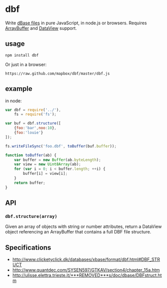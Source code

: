 # dbf

Write [dBase files](https://en.wikipedia.org/wiki/DBase) in pure JavaScript,
in node.js or browsers. Requires [ArrayBuffer](https://developer.mozilla.org/en-US/docs/Web/API/ArrayBuffer)
and [DataView](https://developer.mozilla.org/en-US/docs/Web/API/DataView)
support.

## usage

```
npm install dbf
```

Or just in a browser:

    https://raw.github.com/mapbox/dbf/master/dbf.js

## example

in node:

```js
var dbf = require('../'),
    fs = require('fs');

var buf = dbf.structure([
    {foo:'bar',noo:10},
    {foo:'louie'}
]);

fs.writeFileSync('foo.dbf', toBuffer(buf.buffer));

function toBuffer(ab) {
    var buffer = new Buffer(ab.byteLength);
    var view = new Uint8Array(ab);
    for (var i = 0; i < buffer.length; ++i) {
        buffer[i] = view[i];
    }
    return buffer;
}
```

## API

### `dbf.structure(array)`

Given an array of objects with string or number attributes, return
a DataView object referencing an ArrayBuffer that contains a full DBF
file structure.

## Specifications

* http://www.clicketyclick.dk/databases/xbase/format/dbf.html#DBF_STRUCT
* http://www.quantdec.com/SYSEN597/GTKAV/section4/chapter_15a.htm
* http://ulisse.elettra.trieste.it/***REMOVED***s/doc/dbase/DBFstruct.htm

